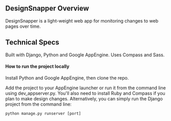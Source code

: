 ## DesignSnapper Overview

DesignSnapper is a light-weight web app for monitoring changes to web pages over time.

## Technical Specs

Built with Django, Python and Google AppEngine. Uses Compass and Sass.

#### How to run the project locally

Install Python and Google AppEngine, then clone the repo.

Add the project to your AppEngine launcher or run it from the command line using dev_appserver.py. You'll also need to install Ruby and Compass if you plan to make design changes. Alternatively, you can simply run the Django project from the command line:

    python manage.py runserver [port]

